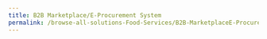```yaml
---
title: B2B Marketplace/E-Procurement System
permalink: /browse-all-solutions-Food-Services/B2B-MarketplaceE-Procurement-System
---
```


